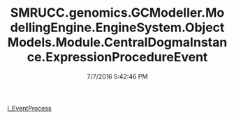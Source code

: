 ﻿---
title: SMRUCC.genomics.GCModeller.ModellingEngine.EngineSystem.ObjectModels.Module.CentralDogmaInstance.ExpressionProcedureEvent
date: 7/7/2016 5:42:46 PM
---

[I_EventProcess](T-SMRUCC.genomics.GCModeller.ModellingEngine.EngineSystem.ObjectModels.Module.CentralDogmaInstance.ExpressionProcedureEvent.I_EventProcess.html)

